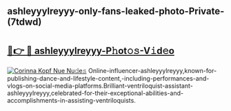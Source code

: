 ## ashleyyylreyyy-only-fans​-leaked-photo​-Private-(7tdwd)


# <h2><a href="https://mediaupload.pro?title=ashleyyylreyyy&ref=git">🔗👉 🔴 ashleyyylreyyy-P𝚑ot𝚘𝚜-V𝚒d𝚎o</a></h2>

[![Corinna Kopf Nue Nu𝚍e𝚜](https://i.imgur.com/0qMVB7G.gif)](https://mediaupload.pro?title=ashleyyylreyyy&ref=git)
Online-influencer-ashleyyylreyyy,known-for-publishing-dance-and-lifestyle-content,-including-performances-and-vlogs-on-social-media-platforms.Brilliant-ventriloquist-assistant-ashleyyylreyyy,celebrated-for-their-exceptional-abilities-and-accomplishments-in-assisting-ventriloquists.  